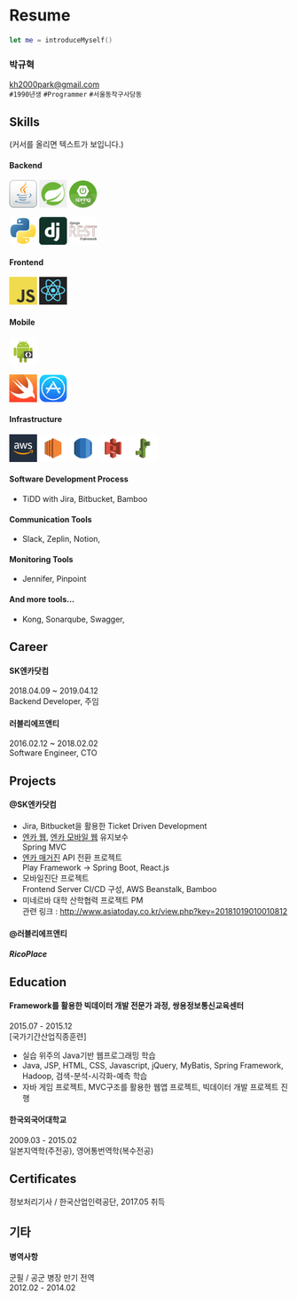 # Resume

```swift
let me = introduceMyself()
```

### 박규혁
kh2000park@gmail.com  
`#1990년생` `#Programmer` `#서울동작구사당동`  



## Skills  
(커서를 올리면 텍스트가 보입니다.)
#### Backend
<img src="images/java.png" width="50" title="Java"> <img src="images/spring.png" width="50" title="Spring"> <img src="images/spring-boot.png" width="50" title="Spring Boot">  

<img src="images/python.png" width="50" title="Python"> <img src="images/django.png" width="50" title="Django"> <img src="images/django-rest-framework.png" width="50" title="Django Rest Framework">  

#### Frontend
<img src="images/javascript.jpeg" width="50" title="Javascript"> <img src="images/react.png" width="50" title="React">  

#### Mobile
<img src="images/android.png" width="50" title="Android">  

<img src="images/swift.png" width="50" title="Swift"> <img src="images/ios.png" width="50" title="iOS(Cocoa Touch)">

#### Infrastructure
<img src="images/aws.jpg" width="50" title="Amazon Web Services"> <img src="images/amazon-ec2.png" width="50" title="EC2"> <img src="images/amazon-rds.png" width="50" title="RDS">
<img src="images/amazon-s3.png" width="50" title="S3">
<img src="images/aws-elastic-beanstalk.png" width="50" title="Elastic Beanstalk">  

#### Software Development Process
- TiDD with Jira, Bitbucket, Bamboo

#### Communication Tools
- Slack, Zeplin, Notion,

#### Monitoring Tools
- Jennifer, Pinpoint

#### And more tools...
- Kong, Sonarqube, Swagger,

## Career
#### SK엔카닷컴
2018.04.09 ~ 2019.04.12  
Backend Developer, 주임


#### 러블리에프앤티
2016.02.12 ~ 2018.02.02  
Software Engineer, CTO


## Projects

#### @SK엔카닷컴
- Jira, Bitbucket을 활용한 Ticket Driven Development
- [엔카 웹](https://www.encar.com/), [엔카 모바일 웹](https://m.encar.com/) 유지보수  
Spring MVC
- [엔카 매거진](https://www.encarmagazine.com/) API 전환 프로젝트  
Play Framework -> Spring Boot, React.js
- 모바일진단 프로젝트  
Frontend Server CI/CD 구성, AWS Beanstalk, Bamboo
- 미네르바 대학 산학협력 프로젝트 PM  
관련 링크 : http://www.asiatoday.co.kr/view.php?key=20181019010010812

#### @러블리에프앤티
##### RicoPlace


## Education
#### Framework를 활용한 빅데이터 개발 전문가 과정, 쌍용정보통신교육센터
2015.07 - 2015.12  
[국가기간산업직종훈련]  
- 실습 위주의 Java기반 웹프로그래밍 학습  
- Java, JSP, HTML, CSS, Javascript, jQuery, MyBatis, Spring Framework, Hadoop, 검색-분석-시각화-예측 학습  
- 자바 게임 프로젝트, MVC구조를 활용한 웹앱 프로젝트, 빅데이터 개발 프로젝트 진행


#### 한국외국어대학교
2009.03 - 2015.02  
일본지역학(주전공), 영어통번역학(복수전공)

## Certificates
정보처리기사 / 한국산업인력공단, 2017.05 취득

## 기타
#### 병역사항
군필 / 공군 병장 만기 전역  
2012.02 - 2014.02
